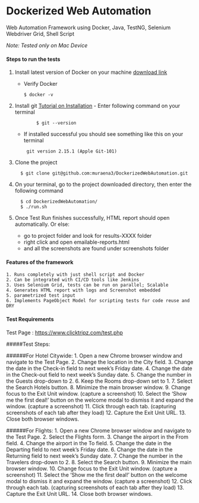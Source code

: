 # Dockerized Web Automation
Web Automation Framework using Docker, Java, TestNG, Selenium Webdriver Grid, Shell Script

*Note: Tested only on Mac Device*

#### Steps to run the tests
   1. Install latest version of Docker on your machine [download link](https://www.docker.com/docker-mac)
       - Verify Docker
             
             $ docker -v
   
   2. Install git [Tutorial on Installation](https://gist.github.com/derhuerst/1b15ff4652a867391f03)
           - Enter following command on your terminal
            
                  $ git --version
                   
       - If installed successful you should see something like this on your terminal
              
              git version 2.15.1 (Apple Git-101)
   
   3. Clone the project
        
            $ git clone git@github.com:muraena3/DockerizedWebAutomation.git             
   
   4. On your terminal, go to the project downloaded directory, then enter the following command
                  
            $ cd DockerizedWebAutomation/
            $ ./run.sh
   
   5. Once Test Run finishes successfully, HTML report should open automatically. 
        Or else:
        -   go to project folder and look for results-XXXX folder
        -   right click and open emailable-reports.html
        -   and all the screenshots are found under screenshots folder
                          

#### Features of the framework
    1. Runs completely with just shell script and Docker
    2. Can be integrated with CI/CD tools like Jenkins
    3. Uses Selenium Grid, tests can be run on parallel; Scalable
    4. Generates HTML report with logs and Screenshot embedded
    5. parametrized test input
    6. Implements PageObject Model for scripting tests for code reuse and DRY


#### Test Requirements
Test Page : https://www.clicktripz.com/test.php

#####Test Steps:

######For Hotel Citywide:
    1. Open a new Chrome browser window and navigate to the Test Page.
    2. Change the location in the City field.
    3. Change the date in the Check-in field to next week’s Friday date.
    4. Change the date in the Check-out field to next week’s Sunday date.
    5. Change the number in the Guests drop-down to 2.
    6. Keep the Rooms drop-down set to 1.
    7. Select the Search Hotels button.
    8. Minimize the main browser window.
    9. Change focus to the Exit Unit window. (capture a screenshot)
    10. Select the ‘Show me the first deal!’ button on the welcome modal to dismiss it and expand the window. (capture a screenshot)
    11. Click through each tab. (capturing screenshots of each tab after they load)
    12. Capture the Exit Unit URL.
    13. Close both browser windows.

######For Flights:
    1. Open a new Chrome browser window and navigate to the Test Page.
    2. Select the Flights form.
    3. Change the airport in the From field.
    4. Change the airport in the To field.
    5. Change the date in the Departing field to next week’s Friday date.
    6. Change the date in the Returning field to next week’s Sunday date.
    7. Change the number in the Travelers drop-down to 2.
    8. Select the Search button.
    9. Minimize the main browser window.
    10. Change focus to the Exit Unit window. (capture a screenshot)
    11. Select the ‘Show me the first deal!’ button on the welcome modal to dismiss it and expand the window. (capture a screenshot)
    12. Click through each tab. (capturing screenshots of each tab after they load)
    13. Capture the Exit Unit URL.
    14. Close both browser windows.
        